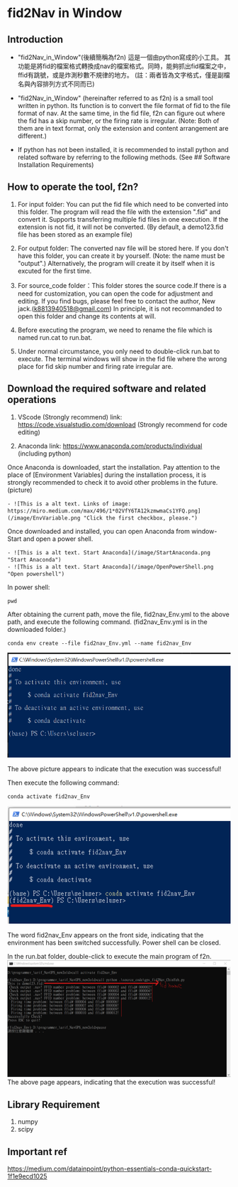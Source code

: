 # fid2Nav in Window
## Introduction
- "fid2Nav_in_Window"(後續簡稱為f2n) 這是一個由python寫成的小工具。
其功能是將fid的檔案格式轉換成nav的檔案格式。同時，能夠抓出fid檔案之中，ffid有跳號，或是炸測秒數不規律的地方。
(註：兩者皆為文字格式，僅是副檔名與內容排列方式不同而已)

- "fid2Nav_in_Window" (hereinafter referred to as f2n) is a small tool written in python. Its function is to convert the file format of fid to the file format of nav. At the same time, in the fid file, f2n can figure out where the fid has a skip number, or the firing rate is irregular. (Note: Both of them are in text format, only the extension and content arrangement are different.)

- If python has not been installed, it is recommended to install python and related software by referring to the following methods. (See ## Software Installation Requirements)

<!-- - 如果已經安裝了python，那麼您可以試試直接滑鼠左鍵兩下run.bat這個檔案。理論上應該就可以執行。 -->

## How to operate the tool, f2n?
1. For input folder: You can put the fid file which need to be converted into this folder. The program will read the file with the extension ".fid" and convert it. Supports transferring multiple fid files in one execution. If the extension is not fid, it will not be converted. (By default, a demo123.fid file has been stored as an example file)

2. For output folder: The converted nav file will be stored here. If you don't have this folder, you can create it by yourself. (Note: the name must be "output".) Alternatively, the program will create it by itself when it is excuted for the first time.

3. For source_code folder：This folder stores the source code.If there is a need for customization, you can open the code for adjustment and editing. If you find bugs, please feel free to contact the author, New jack.(k8813940518@gmail.com)
In principle, it is not recommanded to open this folder and change its contents at will.

4. Before executing the program, we need to rename the file which is named run.cat to run.bat.

5. Under normal circumstance, you only need to double-click run.bat to execute. The terminal windows will show in the fid file where the wrong place for fid skip number and firing rate irregular are.

## Download the required software and related operations
1. VScode (Strongly recommend) link: https://code.visualstudio.com/download
 (Strongly recommend for code editing)

2. Anaconda link: https://www.anaconda.com/products/individual
 (including python)

Once Anaconda is downloaded, start the installation. 
Pay attention to the place of [Environment Variables] during the installation process, it is strongly recommended to check it to avoid other problems in the future. (picture)

    - ![This is a alt text. Links of image: https://miro.medium.com/max/496/1*02VfY6TA12kzmwmaCs1YFQ.png](/image/EnvVariable.png "Click the first checkbox, please.")

Once downloaded and installed, you can open Anaconda from window-Start and open a power shell.
    
    - ![This is a alt text. Start Anaconda](/image/StartAnaconda.png "Start Anaconda")
    - ![This is a alt text. Start Anaconda](/image/OpenPowerShell.png "Open powershell")



In power shell: 
```
pwd
```

After obtaining the current path, move the file, fid2nav_Env.yml to the above path, and execute the following command. (fid2nav_Env.yml is in the downloaded folder.)


```
conda env create --file fid2nav_Env.yml --name fid2nav_Env
```

![This is a alt text. createEnvSuccessfully](/image/createEnvSuccessfully.png "createEnvSuccessfully")


The above picture appears to indicate that the execution was successful!

Then execute the following command:

```
conda activate fid2nav_Env
```
![This is a alt text. activateEnvSuccessfully](/image/activateEnvSuccessfully.png "activateEnvSuccessfullyn")

The word fid2nav_Env appears on the front side, indicating that the environment has been switched successfully. Power shell can be closed.

In the run.bat folder, double-click to execute the main program of f2n.
![This is a alt text. activateEnvSuccessfully](/image/runSuccessfully.png "activateEnvSuccessfullyn")
The above page appears, indicating that the execution was successful!
## Library Requirement
1. numpy
2. scipy

## Important ref
https://medium.com/datainpoint/python-essentials-conda-quickstart-1f1e9ecd1025